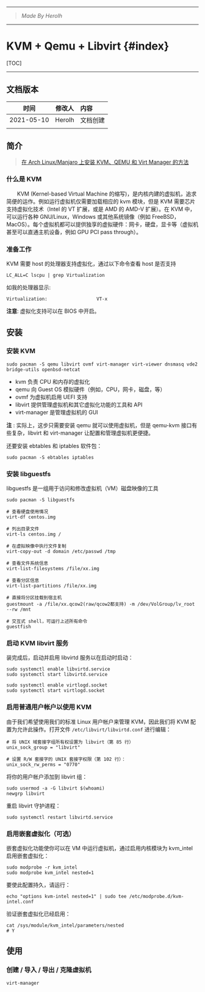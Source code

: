 ----------------------------------------------
> *Made By Herolh*
----------------------------------------------

# KVM + Qemu + Libvirt {#index}

[TOC]



 







--------------------------------------------

## 文档版本

|    时间    | 修改人 | 内容     |
| :--------: | :----: | :------- |
| 2021-05-10 | Herolh | 文档创建 |
|            |        |          |



## 简介

> [在 Arch Linux/Manjaro 上安装 KVM、QEMU 和 Virt Manager 的方法](https://www.cnblogs.com/jpinsz/p/12345982.html)



### 什么是 KVM

&emsp;&emsp;KVM (Kernel-based Virtual Machine 的缩写)，是内核内建的虚拟机，追求简便的运作。例如运行虚拟机仅需要加载相应的 kvm 模块，但是 KVM 需要芯片支持虚拟化技术（Intel 的 VT 扩展，或是 AMD 的 AMD-V 扩展）。在 KVM 中，可以运行各种 GNU/Linux，Windows 或其他系统镜像（例如 FreeBSD，MacOS）。每个虚拟机都可以提供独享的虚拟硬件：网卡，硬盘，显卡等（虚拟机甚至可以直通主机设备，例如 GPU PCI pass through）。



### 准备工作

KVM 需要 host 的处理器支持虚拟化，通过以下命令查看 host 是否支持

```shell
LC_ALL=C lscpu | grep Virtualization
```

如我的处理器显示:

```shell
Virtualization:                  VT-x
```

**注意**: 虚拟化支持可以在 BIOS 中开启。



## 安装

### 安装 KVM

```shell
sudo pacman -S qemu libvirt ovmf virt-manager virt-viewer dnsmasq vde2 bridge-utils openbsd-netcat
```

- kvm 负责 CPU 和内存的虚拟化
- qemu 向 Guest OS 模拟硬件（例如，CPU，网卡，磁盘，等）
- ovmf 为虚拟机启用 UEFI 支持
- libvirt 提供管理虚拟机和其它虚拟化功能的工具和 API
- virt-manager 是管理虚拟机的 GUI

**注** : 实际上，这步只需要安装 qemu 就可以使用虚拟机，但是 qemu-kvm 接口有些复杂，libvirt 和 virt-manager 让配置和管理虚拟机更便捷。

还要安装 ebtables 和 iptables 软件包：

```shell
sudo pacman -S ebtables iptables
```



### 安装 libguestfs

libguestfs 是一组用于访问和修改虚拟机（VM）磁盘映像的工具

```shell
sudo pacman -S libguestfs
```

```shell
# 查看硬盘使用情况
virt-df centos.img

# 列出目录文件
virt-ls centos.img /

# 在虚拟映像中执行文件复制
virt-copy-out -d domain /etc/passwd /tmp

# 查看文件系统信息
virt-list-filesystems /file/xx.img

# 查看分区信息
virt-list-partitions /file/xx.img

# 直接将分区挂载到宿主机
guestmount -a /file/xx.qcow2(raw/qcow2都支持) -m /dev/VolGroup/lv_root --rw /mnt

# 交互式 shell，可运行上述所有命令
guestfish
```



### 启动 KVM libvirt 服务

装完成后，启动并启用 libvirtd 服务以在启动时启动：

```shell
sudo systemctl enable libvirtd.service
sudo systemctl start libvirtd.service

sudo systemctl enable virtlogd.socket
sudo systemctl start virtlogd.socket
```



### 启用普通用户帐户以使用 KVM

由于我们希望使用我们的标准 Linux 用户帐户来管理 KVM，因此我们将 KVM 配置为允许此操作。打开文件 `/etc/libvirt/libvirtd.conf` 进行编辑：

```shell
# 将 UNIX 域套接字组所有权设置为 libvirt（第 85 行）
unix_sock_group = "libvirt"

# 设置 R/W 套接字的 UNIX 套接字权限（第 102 行）：
unix_sock_rw_perms = "0770"
```

将你的用户帐户添加到 libvirt 组：

```shell
sudo usermod -a -G libvirt $(whoami)
newgrp libvirt
```

重启 libvirt 守护进程：

```shell
sudo systemctl restart libvirtd.service
```



### 启用嵌套虚拟化（可选）

嵌套虚拟化功能使你可以在 VM 中运行虚拟机，通过启用内核模块为 kvm_intel 启用嵌套虚拟化： 

```shell
sudo modprobe -r kvm_intel
sudo modprobe kvm_intel nested=1
```

要使此配置持久，请运行：

```shell
echo "options kvm-intel nested=1" | sudo tee /etc/modprobe.d/kvm-intel.conf
```

验证嵌套虚拟化已经启用：

```shell
cat /sys/module/kvm_intel/parameters/nested 
# Y
```



## 使用

### 创建 / 导入 / 导出 / 克隆虚拟机

```shell
virt-manager
```



